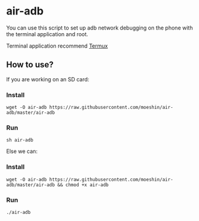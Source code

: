 # air-adb

You can use this script to set up adb network debugging on the phone with the terminal application and root.

Terminal application recommend [Termux](https://termux.com/)

## How to use?

If you are working on an SD card:

### Install

```shell
wget -O air-adb https://raw.githubusercontent.com/moeshin/air-adb/master/air-adb
```

### Run

```shell
sh air-adb
```

Else we can:

### Install

```shell
wget -O air-adb https://raw.githubusercontent.com/moeshin/air-adb/master/air-adb && chmod +x air-adb
```

### Run

```
./air-adb
```

